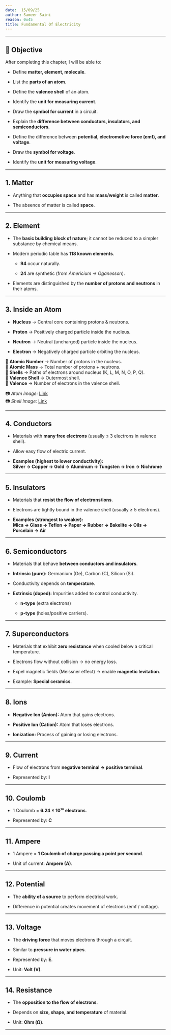 ```yaml
---
date:  15/09/25  
author: Sameer Saini
reason: 0x45
title: Fundamental Of Electricity
---
```

---

## 🎯 Objective

After completing this chapter, I will be able to:

- Define **matter, element, molecule**.
    
- List the **parts of an atom**.
    
- Define the **valence shell** of an atom.
    
- Identify the **unit for measuring current**.
    
- Draw the **symbol for current** in a circuit.
    
- Explain the **difference between conductors, insulators, and semiconductors**.
    
- Define the difference between **potential, electromotive force (emf), and voltage**.
    
- Draw the **symbol for voltage**.
    
- Identify the **unit for measuring voltage**.
    

---

## 1. Matter

- Anything that **occupies space** and has **mass/weight** is called **matter**.
    
- The absence of matter is called **space**.
    

---

## 2. Element

- The **basic building block of nature**; it cannot be reduced to a simpler substance by chemical means.
    
- Modern periodic table has **118 known elements**.
    
    - **94** occur naturally.
        
    - **24** are synthetic (from _Americium → Oganesson_).
        
- Elements are distinguished by the **number of protons and neutrons** in their atoms.
    

---

## 3. Inside an Atom

- **Nucleus** → Central core containing protons & neutrons.
    
- **Proton** → Positively charged particle inside the nucleus.
    
- **Neutron** → Neutral (uncharged) particle inside the nucleus.
    
- **Electron** → Negatively charged particle orbiting the nucleus.
    

🔹 **Atomic Number** → Number of protons in the nucleus.  
🔹 **Atomic Mass** → Total number of protons + neutrons.  
🔹 **Shells** → Paths of electrons around nucleus (K, L, M, N, O, P, Q).  
🔹 **Valence Shell** → Outermost shell.  
🔹 **Valence** → Number of electrons in the valence shell.

📷 _Atom Image:_ [Link](https://uen.pressbooks.pub/app/uploads/sites/20/2022/01/Figure-2.2-Structure-of-an-Atom.jpg)  
📷 _Shell Image:_ [Link](https://images.theconversation.com/files/126483/original/image-20160614-29205-4s6tgg.png)

---

## 4. Conductors

- Materials with **many free electrons** (usually ≤ 3 electrons in valence shell).
    
- Allow easy flow of electric current.
    
- **Examples (highest to lower conductivity):**  
    **Silver → Copper → Gold → Aluminum → Tungsten → Iron → Nichrome**
    

---

## 5. Insulators

- Materials that **resist the flow of electrons/ions**.
    
- Electrons are tightly bound in the valence shell (usually ≥ 5 electrons).
    
- **Examples (strongest to weaker):**  
    **Mica → Glass → Teflon → Paper → Rubber → Bakelite → Oils → Porcelain → Air**
    

---

## 6. Semiconductors

- Materials that behave **between conductors and insulators**.
    
- **Intrinsic (pure):** Germanium (Ge), Carbon (C), Silicon (Si).
    
- Conductivity depends on **temperature**.
    
- **Extrinsic (doped):** Impurities added to control conductivity.
    
    - **n-type** (extra electrons)
        
    - **p-type** (holes/positive carriers).
        

---

## 7. Superconductors

- Materials that exhibit **zero resistance** when cooled below a critical temperature.
    
- Electrons flow without collision → no energy loss.
    
- Expel magnetic fields (Meissner effect) → enable **magnetic levitation**.
    
- Example: **Special ceramics**.
    

---

## 8. Ions

- **Negative Ion (Anion):** Atom that gains electrons.
    
- **Positive Ion (Cation):** Atom that loses electrons.
    
- **Ionization:** Process of gaining or losing electrons.
    

---

## 9. Current

- Flow of electrons from **negative terminal → positive terminal**.
    
- Represented by: **I**
    

---

## 10. Coulomb

- 1 Coulomb = **6.24 × 10¹⁸ electrons**.
    
- Represented by: **C**
    

---

## 11. Ampere

- 1 Ampere = **1 Coulomb of charge passing a point per second**.
    
- Unit of current: **Ampere (A)**.
    

---

## 12. Potential

- The **ability of a source** to perform electrical work.
    
- Difference in potential creates movement of electrons (emf / voltage).
    

---

## 13. Voltage

- The **driving force** that moves electrons through a circuit.
    
- Similar to **pressure in water pipes**.
    
- Represented by: **E**.
    
- Unit: **Volt (V)**.
    

---

## 14. Resistance

- The **opposition to the flow of electrons**.
    
- Depends on **size, shape, and temperature** of material.
    
- Unit: **Ohm (Ω)**.
---
